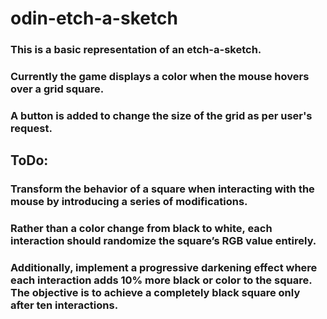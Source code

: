 # odin-etch-a-sketch

### This is a basic representation of an etch-a-sketch.
### Currently the game displays a color when the mouse hovers over a grid square.
### A button is added to change the size of the grid as per user's request.

## ToDo:

### Transform the behavior of a square when interacting with the mouse by introducing a series of modifications.

### Rather than a color change from black to white, each interaction should randomize the square’s RGB value entirely.
### Additionally, implement a progressive darkening effect where each interaction adds 10% more black or color to the square. The objective is to achieve a completely black square only after ten interactions.